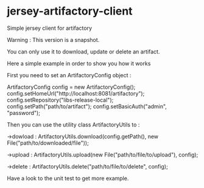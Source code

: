 jersey-artifactory-client
=========================

Simple jersey client for artifactory

Warning : This version is a snapshot.

You can only use it to download, update or delete an artifact.

Here a simple example in order to show you how it works

First you need to set an ArtifactoryConfig object :

ArtifactoryConfig config = new ArtifactoryConfig();		
config.setHomeUrl("http://localhost:8081/artifactory");		
config.setRepository("libs-release-local");
config.setPath("path/to/artifact");
config.setBasicAuth("admin", "password");


Then you can use the utility class ArtifactoryUtils to :

->dowload :
ArtifactoryUtils.download(config.getPath(), new File("path/to/downloaded/file"));


->upload :
ArtifactoryUtils.upload(new File("path/to/file/to/upload"), config);


->delete :
ArtifactoryUtils.delete("path/to/file/to/delete", config);

Have a look to the unit test to get more example.

